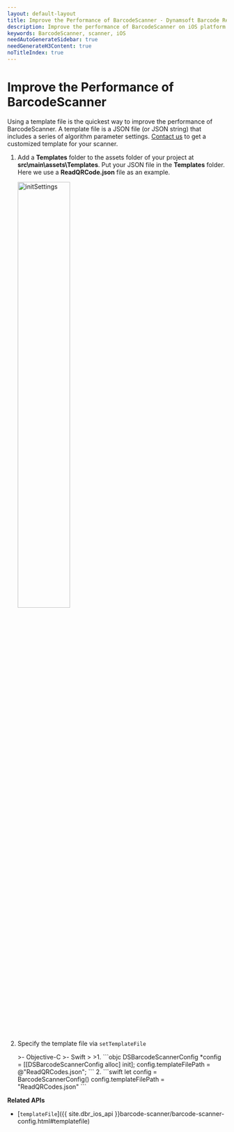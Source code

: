 ```yaml
---
layout: default-layout
title: Improve the Performance of BarcodeScanner - Dynamsoft Barcode Reader for iOS
description: Improve the performance of BarcodeScanner on iOS platform.
keywords: BarcodeScanner, scanner, iOS
needAutoGenerateSidebar: true
needGenerateH3Content: true
noTitleIndex: true
---
```


# Improve the Performance of BarcodeScanner

Using a template file is the quickest way to improve the performance of BarcodeScanner. A template file is a JSON file (or JSON string) that includes a series of algorithm parameter settings. [Contact us](https://www.dynamsoft.com/company/customer-service/#contact) to get a customized template for your scanner.

1. Add a **Templates** folder to the assets folder of your project at **src\main\assets\Templates**. Put your JSON file in the **Templates** folder. Here we use a **ReadQRCode.json** file as an example.

    <div align="left">
    <p><img src="../../assets/init-settings-from-file-android.png" alt="initSettings" width="50%" /></p>
    </div>

2. Specify the template file via `setTemplateFile`

   <div class="sample-code-prefix"></div>
   >- Objective-C
   >- Swift
   >
   >1. 
   ```objc
   DSBarcodeScannerConfig *config = [[DSBarcodeScannerConfig alloc] init];
   config.templateFilePath = @"ReadQRCodes.json";
   ```
   2. 
   ```swift
   let config = BarcodeScannerConfig()
   config.templateFilePath = "ReadQRCodes.json"
   ```

**Related APIs**

- [`templateFile`]({{ site.dbr_ios_api }}barcode-scanner/barcode-scanner-config.html#templatefile)
